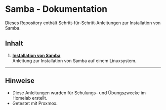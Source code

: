 # Samba - Dokumentation

Dieses Repository enthält Schritt-für-Schritt-Anleitungen zur Installation von Samba.

## Inhalt

1. **[Installation von Samba](Samba_install.pdf)**  
   Anleitung zur Installation von Samba auf einem Linuxsystem.

---

## Hinweise

- Diese Anleitungen wurden für Schulungs- und Übungszwecke im Homelab erstellt.
- Getestet mit Proxmox.
